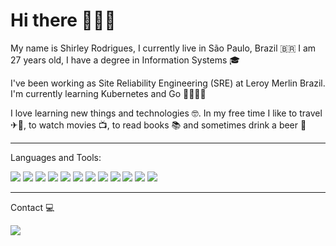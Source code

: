 # Hi there 🙋🏼‍♀️ 

My name is Shirley Rodrigues, I currently live in São Paulo, Brazil 🇧🇷 I am 27 years old, I have a degree in Information Systems 🎓

I've been working as Site Reliability Engineering (SRE) at Leroy Merlin Brazil. I'm currently learning Kubernetes and Go 👩🏼‍💻📖

I love learning new things and technologies 🤓. In my free time I like to travel ✈🧳, to watch movies 📺, to read books 📚 and sometimes drink a beer 🍺

<hr/>

Languages and Tools:

<img src="https://img.shields.io/badge/Linux-FCC624?style=for-the-badge&logo=linux&logoColor=black" style="max-width:100%;"> <img src="https://img.shields.io/badge/Visual_Studio_Code-0078D4?style=for-the-badge&logo=visual%20studio%20code&logoColor=white" style="max-width:100%;"> <img src="https://img.shields.io/badge/Git-F05032?style=for-the-badge&logo=git&logoColor=white" style="max-width:100%;"> <img src="https://img.shields.io/badge/Amazon_AWS-232F3E?style=for-the-badge&logo=amazon-aws&logoColor=white" style="max-width:100%;"> <img src="https://img.shields.io/badge/Terraform-623CE4?style=for-the-badge&logo=terraform&logoColor=white" style="max-width:100%;"> <img src="https://img.shields.io/badge/Ansible-EE0000?style=for-the-badge&logo=ansible&logoColor=white" style="max-width:100%;"> <img src="https://img.shields.io/badge/Jenkins-D24939?style=for-the-badge&logo=jenkins&logoColor=white" style="max-width:100%;"> <img src="https://img.shields.io/badge/Elastic-005571?style=for-the-badge&logo=Elastic&logoColor=white" style="max-width:100%;"> <img src="https://img.shields.io/badge/Docker-2CA5E0?style=for-the-badge&logo=docker&logoColor=white" style="max-width:100%;"> <img src="https://img.shields.io/badge/kubernetes-326ce5.svg?&style=for-the-badge&logo=kubernetes&logoColor=white" style="max-width:100%;"> <img src="https://img.shields.io/badge/Go-00ADD8?style=for-the-badge&logo=go&logoColor=white" style="max-width:100%;"> <img src="https://img.shields.io/badge/Datadog-632CA6?style=for-the-badge&logo=datadog&logoColor=white" style="max-width:100%;">

<hr/>

Contact 💻

<a href="https://www.linkedin.com/in/shirley-rodrigues11" rel="nofollow">
  <img src="https://img.shields.io/badge/LinkedIn-0077B5?style=for-the-badge&logo=linkedin&logoColor=white" style="max-width:100%;">
</a>
